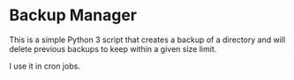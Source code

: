 # Backup Manager

This is a simple Python 3 script that creates a backup of a directory and will delete previous backups to keep within a given size limit.

I use it in cron jobs.
